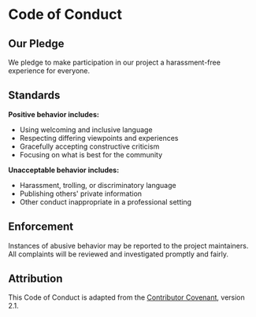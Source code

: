 # Code of Conduct

## Our Pledge

We pledge to make participation in our project a harassment-free experience for everyone.

## Standards

**Positive behavior includes:**
- Using welcoming and inclusive language
- Respecting differing viewpoints and experiences
- Gracefully accepting constructive criticism
- Focusing on what is best for the community

**Unacceptable behavior includes:**
- Harassment, trolling, or discriminatory language
- Publishing others' private information
- Other conduct inappropriate in a professional setting

## Enforcement

Instances of abusive behavior may be reported to the project maintainers.
All complaints will be reviewed and investigated promptly and fairly.

## Attribution

This Code of Conduct is adapted from the [Contributor Covenant](https://www.contributor-covenant.org/), version 2.1.